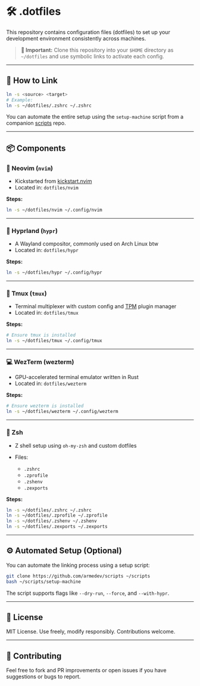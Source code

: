 # 🛠️ .dotfiles

This repository contains configuration files (dotfiles) to set up your development environment consistently across machines.

> **📌 Important:**
> Clone this repository into your `$HOME` directory as `~/dotfiles` and use symbolic links to activate each config.

---

## 🔗 How to Link

```bash
ln -s <source> <target>
# Example:
ln -s ~/dotfiles/.zshrc ~/.zshrc
```

You can automate the entire setup using the `setup-machine` script from a companion [scripts](https://github.com/armedev/scripts) repo.

---

## 📦 Components

### 🧠 Neovim (`nvim`)

* Kickstarted from [kickstart.nvim](https://github.com/nvim-lua/kickstart.nvim)
* Located in: `dotfiles/nvim`

**Steps:**

```bash
ln -s ~/dotfiles/nvim ~/.config/nvim
```

---

### 🔀 Hyprland (`hypr`)

* A Wayland compositor, commonly used on Arch Linux btw
* Located in: `dotfiles/hypr`

**Steps:**

```bash
ln -s ~/dotfiles/hypr ~/.config/hypr
```

---

### 📿 Tmux (`tmux`)

* Terminal multiplexer with custom config and [TPM](https://github.com/tmux-plugins/tpm) plugin manager
* Located in: `dotfiles/tmux`

**Steps:**

```bash
# Ensure tmux is installed
ln -s ~/dotfiles/tmux ~/.config/tmux
```

---

### 💻 WezTerm (wezterm)

* GPU-accelerated terminal emulator written in Rust
* Located in: `dotfiles/wezterm`

**Steps:**

```bash
# Ensure wezterm is installed
ln -s ~/dotfiles/wezterm ~/.config/wezterm
```

---

### 👚 Zsh

* Z shell setup using `oh-my-zsh` and custom dotfiles
* Files:

  * `.zshrc`
  * `.zprofile`
  * `.zshenv`
  * `.zexports`

**Steps:**

```bash
ln -s ~/dotfiles/.zshrc ~/.zshrc
ln -s ~/dotfiles/.zprofile ~/.zprofile
ln -s ~/dotfiles/.zshenv ~/.zshenv
ln -s ~/dotfiles/.zexports ~/.zexports
```

---

## ⚙️ Automated Setup (Optional)

You can automate the linking process using a setup script:

```bash
git clone https://github.com/armedev/scripts ~/scripts
bash ~/scripts/setup-machine
```

The script supports flags like `--dry-run`, `--force`, and `--with-hypr`.

---

## 📜 License

MIT License. Use freely, modify responsibly. Contributions welcome.

---

## 🙌 Contributing

Feel free to fork and PR improvements or open issues if you have suggestions or bugs to report.
